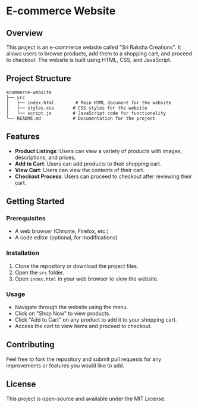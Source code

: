 # E-commerce Website

## Overview
This project is an e-commerce website called "Sri Raksha Creations". It allows users to browse products, add them to a shopping cart, and proceed to checkout. The website is built using HTML, CSS, and JavaScript.

## Project Structure
```
ecommerce-website
├── src
│   ├── index.html        # Main HTML document for the website
│   ├── styles.css       # CSS styles for the website
│   └── script.js        # JavaScript code for functionality
└── README.md            # Documentation for the project
```

## Features
- **Product Listings**: Users can view a variety of products with images, descriptions, and prices.
- **Add to Cart**: Users can add products to their shopping cart.
- **View Cart**: Users can view the contents of their cart.
- **Checkout Process**: Users can proceed to checkout after reviewing their cart.

## Getting Started

### Prerequisites
- A web browser (Chrome, Firefox, etc.)
- A code editor (optional, for modifications)

### Installation
1. Clone the repository or download the project files.
2. Open the `src` folder.
3. Open `index.html` in your web browser to view the website.

### Usage
- Navigate through the website using the menu.
- Click on "Shop Now" to view products.
- Click "Add to Cart" on any product to add it to your shopping cart.
- Access the cart to view items and proceed to checkout.

## Contributing
Feel free to fork the repository and submit pull requests for any improvements or features you would like to add.

## License
This project is open-source and available under the MIT License.